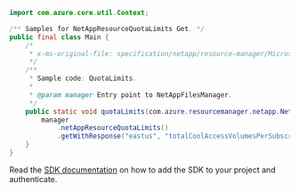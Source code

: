 ```java
import com.azure.core.util.Context;

/** Samples for NetAppResourceQuotaLimits Get. */
public final class Main {
    /*
     * x-ms-original-file: specification/netapp/resource-manager/Microsoft.NetApp/stable/2021-06-01/examples/QuotaLimits_Get.json
     */
    /**
     * Sample code: QuotaLimits.
     *
     * @param manager Entry point to NetAppFilesManager.
     */
    public static void quotaLimits(com.azure.resourcemanager.netapp.NetAppFilesManager manager) {
        manager
            .netAppResourceQuotaLimits()
            .getWithResponse("eastus", "totalCoolAccessVolumesPerSubscription", Context.NONE);
    }
}
```

Read the [SDK documentation](https://github.com/Azure/azure-sdk-for-java/blob/azure-resourcemanager-netapp_1.0.0-beta.6/sdk/netapp/azure-resourcemanager-netapp/README.md) on how to add the SDK to your project and authenticate.
